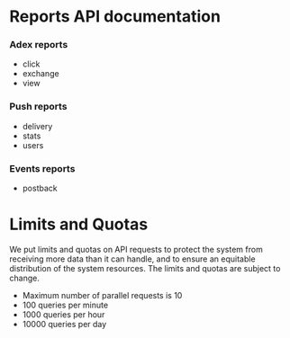 # Reports API documentation

### Adex reports
* click
* exchange
* view

### Push reports
* delivery
* stats
* users

### Events reports
* postback

# Limits and Quotas

We put limits and quotas on API requests to protect the system from receiving more data than it can handle, and to ensure an equitable distribution of the system resources. The limits and quotas are subject to change.

* Maximum number of parallel requests is 10
* 100 queries per minute
* 1000 queries per hour
* 10000 queries per day
